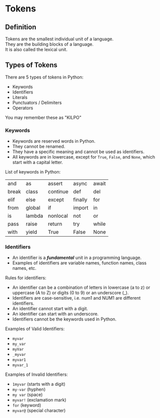 # Tokens

## Definition
Tokens are the smallest individual unit of a language.  <br>
They are the building blocks of a language.  <br>
It is also called the lexical unit.


## Types of Tokens
There are 5 types of tokens in Python:
- Keywords
- Identifiers
- Literals
- Punctuators / Delimiters
- Operators

You may remember these as "KILPO"

### Keywords
- Keywords are reserved words in Python.  <br>
- They cannot be renamed.  <br>
- They have a specific meaning and cannot be used as identifiers.  <br>
- All keywords are in lowercase, except for `True`, `False`, and `None`, which start with a capital letter.  <br>

List of keywords in Python:
<div>
	<table>
		<tr>
			<td>and</td>
			<td>as</td>
			<td>assert</td>
			<td>async</td>
			<td>await</td>
		</tr>
        <tr>
            <td>break</td>
            <td>class</td>
            <td>continue</td>
            <td>def</td>
            <td>del</td>
        </tr>
        <tr>
            <td>elif</td>
            <td>else</td>
            <td>except</td>
            <td>finally</td>
            <td>for</td>
        </tr>
        <tr>
            <td>from</td>
            <td>global</td>
            <td>if</td>
            <td>import</td>
            <td>in</td>
        </tr>
        <tr>
            <td>is</td>
            <td>lambda</td>
            <td>nonlocal</td>
            <td>not</td>
            <td>or</td>
        </tr>
        <tr>
            <td>pass</td>
            <td>raise</td>
            <td>return</td>
            <td>try</td>
            <td>while</td>
        </tr>
        <tr>
            <td>with</td>
            <td>yield</td>
            <td>True</td>
            <td>False</td>
            <td>None</td>
    </table>
</div>



### Identifiers
- An identifier is a ***fundamental*** unit in a programming language.  <br>
- Examples of identifiers are variable names, function names, class names, etc.  <br>

Rules for identifiers:
- An identifier can be a combination of letters in lowercase (a to z) or uppercase (A to Z) or digits (0 to 9) or an underscore (_).  <br>
- Identifiers are case-sensitive, i.e. num1 and NUM1 are different identifiers.  <br>
- An identifier cannot start with a digit.  <br>
- An identifier can start with an underscore.  <br>
- Identifiers cannot be the keywords used in Python.  <br>

Examples of Valid Identifiers:
- `myvar`
- `my_var`
- `myVar`
- `_myvar`
- `myvar1`
- `myvar_1`

Examples of Invalid Identifiers:
- `1myvar` (starts with a digit)
- `my-var` (hyphen)
- `my var` (space)
- `myvar!` (exclamation mark)
- `for` (keyword)
- `myvar@` (special character)